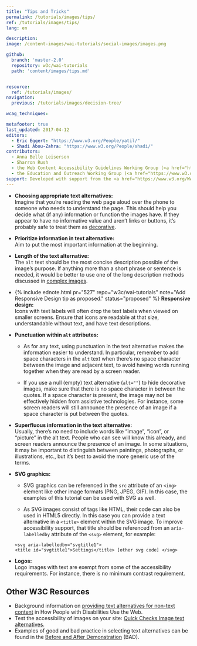 ```yaml
---
title: "Tips and Tricks"
permalink: /tutorials/images/tips/
ref: /tutorials/images/tips/
lang: en

description:
image: /content-images/wai-tutorials/social-images/images.png

github:
  branch: 'master-2.0'
  repository: w3c/wai-tutorials
  path: 'content/images/tips.md'


resource:
  ref: /tutorials/images/
navigation:
  previous: /tutorials/images/decision-tree/

wcag_techniques:

metafooter: true
last_updated: 2017-04-12
editors:
  - Eric Eggert: "https://www.w3.org/People/yatil/"
  - Shadi Abou-Zahra: "https://www.w3.org/People/shadi/"
contributors:
  - Anna Belle Leiserson
  - Sharron Rush
  - the Web Content Accessibility Guidelines Working Group (<a href="https://www.w3.org/WAI/GL/">WCAG WG</a>)
  - the Education and Outreach Working Group (<a href="https://www.w3.org/WAI/EO/">EOWG</a>)
support: Developed with support from the <a href="https://www.w3.org/WAI/ACT/">WAI-ACT project</a>, co-funded by the <strong>European Commission <abbr title="Information Society Technologies">IST</abbr> Programme</strong>.
---
```


- **Choosing appropriate text alternatives:** <br>
  Imagine that you’re reading the web page aloud over the phone to someone who needs to understand the page. This should help you decide what (if any) information or function the images have. If they appear to have no informative value and aren’t links or buttons, it’s probably safe to treat them as [decorative](/tutorials/images/decorative/).

- **Prioritize information in text alternative:** <br>
  Aim to put the most important information at the beginning.

- **Length of the text alternative:** <br>
  The `alt` text should be the most concise description possible of the image’s purpose. If anything more than a short phrase or sentence is needed, it would be better to use one of the long description methods discussed in [complex images](/tutorials/images/complex/).

- {% include ednote.html pr="527" repo="w3c/wai-tutorials" note="Add Responsive Design tip as proposed." status="proposed" %}
  **Responsive design:** <br>
  Icons with text labels will often drop the text labels when viewed on smaller screens. Ensure that icons are readable at that size, understandable without text, and have text descriptions.

- **Punctuation within `alt` attributes:**

  * As for any text, using punctuation in the text alternative makes the information easier to understand. In particular, remember to add space characters in the `alt` text when there’s no space character between the image and adjacent text, to avoid having words running together when they are read by a screen reader.

  * If you use a null (empty) text alternative (`alt=""`) to hide decorative images, make sure that there is no space character in between the quotes. If a space character is present, the image may not be effectively hidden from assistive technologies. For instance, some screen readers will still announce the presence of an image if a space character is put between the quotes.

- **Superfluous information in the text alternative:** <br>
  Usually, there’s no need to include words like “image”, “icon”, or “picture” in the alt text. People who can see will know this already, and screen readers announce the presence of an image. In some situations, it may be important to distinguish between paintings, photographs, or illustrations, etc., but it’s best to avoid the more generic use of the terms.

- **SVG graphics:**

  * SVG graphics can be referenced in the `src` attribute of an `<img>` element like other image formats (PNG, JPEG, GIF). In this case, the examples of this tutorial can be used with SVG as well.

  * As SVG images consist of tags like HTML, their code can also be used in HTML5 directly. In this case you can provide a text alternative in a `<title>` element within the SVG image. To improve accessibility support, that title should be referenced from an `aria-labelledby` attribute of the `<svg>` element, for example:

  `<svg aria-labelledby="svgtitle1"> <title id="svgtitle1">Settings</title> [other svg code] </svg>`

- **Logos:** <br>
  Logo images with text are exempt from some of the accessibility requirements. For instance, there is no minimum contrast requirement.

## Other W3C Resources

- Background information on [providing text alternatives for non-text content](https://www.w3.org/WAI/intro/people-use-web/principles#alternatives) in How People with Disabilities Use the Web.
- Test the accessibility of images on your site: [Quick Checks Image text alternatives](https://www.w3.org/WAI/EO/Drafts/eval/checks#images).
- Examples of good and bad practice in selecting text alternatives can be found in the [Before and After Demonstration](https://www.w3.org/WAI/demos/bad/) (BAD).
